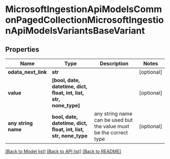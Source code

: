 # MicrosoftIngestionApiModelsCommonPagedCollectionMicrosoftIngestionApiModelsVariantsBaseVariant


## Properties
Name | Type | Description | Notes
------------ | ------------- | ------------- | -------------
**odata_next_link** | **str** |  | [optional] 
**value** | **[bool, date, datetime, dict, float, int, list, str, none_type]** |  | [optional] 
**any string name** | **bool, date, datetime, dict, float, int, list, str, none_type** | any string name can be used but the value must be the correct type | [optional]

[[Back to Model list]](../README.md#documentation-for-models) [[Back to API list]](../README.md#documentation-for-api-endpoints) [[Back to README]](../README.md)


